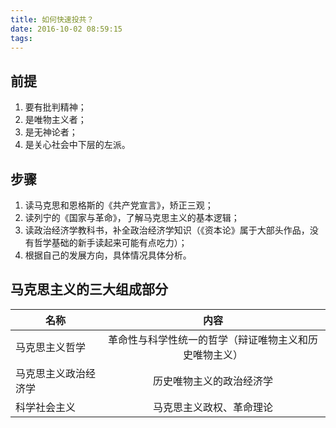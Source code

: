 ```yaml
---
title: 如何快速投共？
date: 2016-10-02 08:59:15
tags:
---
```


## 前提 ##

1. 要有批判精神；
2. 是唯物主义者；
3. 是无神论者；
4. 是关心社会中下层的左派。

## 步骤 ##

1. 读马克思和恩格斯的《共产党宣言》，矫正三观；
2. 读列宁的《国家与革命》，了解马克思主义的基本逻辑；
3. 读政治经济学教科书，补全政治经济学知识（《资本论》属于大部头作品，没有哲学基础的新手读起来可能有点吃力）；
4. 根据自己的发展方向，具体情况具体分析。

## 马克思主义的三大组成部分 ##

|  名称  |  内容  |
| ------------------------- | :------------------------------: |
| 马克思主义哲学 | 革命性与科学性统一的哲学（辩证唯物主义和历史唯物主义） |
| 马克思主义政治经济学 | 历史唯物主义的政治经济学 |
| 科学社会主义 | 马克思主义政权、革命理论 |
